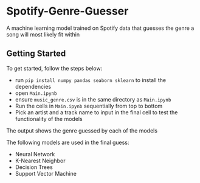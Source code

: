 # Spotify-Genre-Guesser
A machine learning model trained on Spotify data that guesses the genre a song will most likely fit within

## Getting Started
To get started, follow the steps below:

- run `pip install numpy pandas seaborn sklearn` to install the dependencies
- open `Main.ipynb`
- ensure `music_genre.csv` is in the same directory as `Main.ipynb`
- Run the cells in `Main.ipynb` sequentially from top to bottom
- Pick an artist and a track name to input in the final cell to test the functionality of the models

The output shows the genre guessed by each of the models

The following models are used in the final guess:

- Neural Network
- K-Nearest Neighbor
- Decision Trees
- Support Vector Machine
